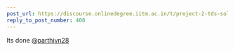 ```yaml
---
post_url: https://discourse.onlinedegree.iitm.ac.in/t/project-2-tds-solver-discussion-thread/169029/414
reply_to_post_number: 408
---
```

Its done [@parthivn28](/u/parthivn28)